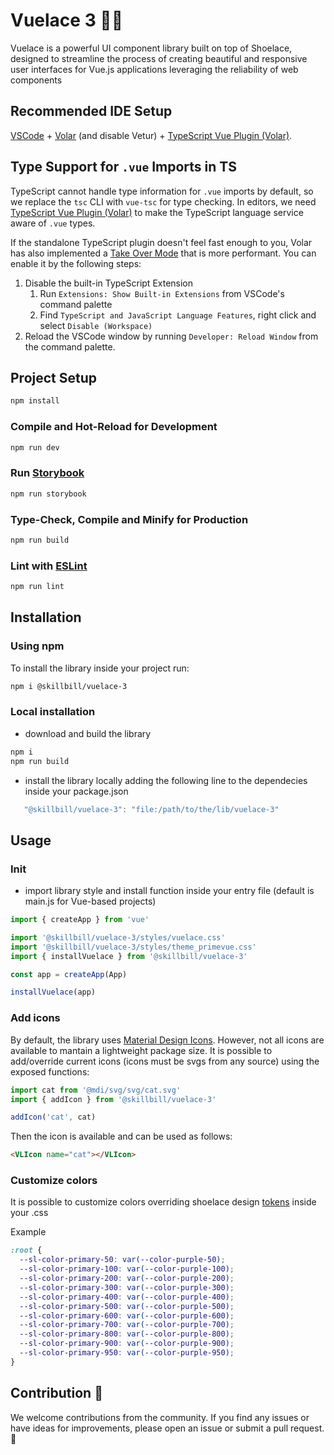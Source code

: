 # Vuelace 3 🎨✨

Vuelace is a powerful UI component library built on top of Shoelace, designed to streamline the process of creating beautiful and responsive user interfaces for Vue.js applications leveraging the reliability of web components

## Recommended IDE Setup

[VSCode](https://code.visualstudio.com/) + [Volar](https://marketplace.visualstudio.com/items?itemName=Vue.volar) (and disable Vetur) + [TypeScript Vue Plugin (Volar)](https://marketplace.visualstudio.com/items?itemName=Vue.vscode-typescript-vue-plugin).

## Type Support for `.vue` Imports in TS

TypeScript cannot handle type information for `.vue` imports by default, so we replace the `tsc` CLI with `vue-tsc` for type checking. In editors, we need [TypeScript Vue Plugin (Volar)](https://marketplace.visualstudio.com/items?itemName=Vue.vscode-typescript-vue-plugin) to make the TypeScript language service aware of `.vue` types.

If the standalone TypeScript plugin doesn't feel fast enough to you, Volar has also implemented a [Take Over Mode](https://github.com/johnsoncodehk/volar/discussions/471#discussioncomment-1361669) that is more performant. You can enable it by the following steps:

1. Disable the built-in TypeScript Extension
   1. Run `Extensions: Show Built-in Extensions` from VSCode's command palette
   2. Find `TypeScript and JavaScript Language Features`, right click and select `Disable (Workspace)`
2. Reload the VSCode window by running `Developer: Reload Window` from the command palette.

## Project Setup

```sh
npm install
```

### Compile and Hot-Reload for Development

```sh
npm run dev
```

### Run [Storybook](https://storybook.js.org/)

```sh
npm run storybook
```

### Type-Check, Compile and Minify for Production

```sh
npm run build
```

### Lint with [ESLint](https://eslint.org/)

```sh
npm run lint
```

## Installation

### Using npm

To install the library inside your project run:

```sh
npm i @skillbill/vuelace-3
```

### Local installation

- download and build the library

```sh
npm i
npm run build
```

- install the library locally adding the following line to the dependecies inside your package.json

```js
   "@skillbill/vuelace-3": "file:/path/to/the/lib/vuelace-3"
```

## Usage

### Init

- import library style and install function inside your entry file (default is main.js for Vue-based projects)

```js
import { createApp } from 'vue'

import '@skillbill/vuelace-3/styles/vuelace.css'
import '@skillbill/vuelace-3/styles/theme_primevue.css'
import { installVuelace } from '@skillbill/vuelace-3'

const app = createApp(App)

installVuelace(app)
```

### Add icons

By default, the library uses [Material Design Icons](https://pictogrammers.com/library/mdi/).
However, not all icons are available to mantain a lightweight package size.
It is possible to add/override current icons (icons must be svgs from any source) using the exposed functions:

```js
import cat from '@mdi/svg/svg/cat.svg'
import { addIcon } from '@skillbill/vuelace-3'

addIcon('cat', cat)
```

Then the icon is available and can be used as follows:

```html
<VLIcon name="cat"></VLIcon>
```

### Customize colors

It is possible to customize colors overriding shoelace design [tokens](https://shoelace.style/getting-started/customizing) inside your .css

Example

```css
:root {
  --sl-color-primary-50: var(--color-purple-50);
  --sl-color-primary-100: var(--color-purple-100);
  --sl-color-primary-200: var(--color-purple-200);
  --sl-color-primary-300: var(--color-purple-300);
  --sl-color-primary-400: var(--color-purple-400);
  --sl-color-primary-500: var(--color-purple-500);
  --sl-color-primary-600: var(--color-purple-600);
  --sl-color-primary-700: var(--color-purple-700);
  --sl-color-primary-800: var(--color-purple-800);
  --sl-color-primary-900: var(--color-purple-900);
  --sl-color-primary-950: var(--color-purple-950);
}
```

## Contribution 🤝

We welcome contributions from the community. If you find any issues or have ideas for improvements, please open an issue or submit a pull request. 🤝
